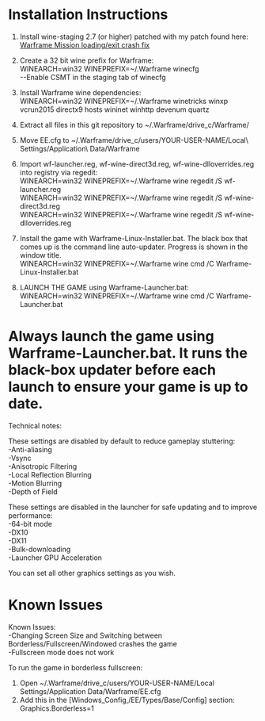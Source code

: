 # Installation Instructions

1. Install wine-staging 2.7 (or higher) patched with my patch found here:  
[Warframe Mission loading/exit crash fix](https://raw.githubusercontent.com/GloriousEggroll/wine-warframe-patches/master/0001-revert-changes-that-cause-warframe-mission-loading-e.patch)  

2. Create a 32 bit wine prefix for Warframe:  
WINEARCH=win32 WINEPREFIX=~/.Warframe winecfg  
--Enable CSMT in the staging tab of winecfg  

3. Install Warframe wine dependencies:  
WINEARCH=win32 WINEPREFIX=~/.Warframe winetricks winxp vcrun2015 directx9 hosts wininet winhttp devenum quartz  

4. Extract all files in this git repository to ~/.Warframe/drive_c/Warframe/  

5. Move EE.cfg to ~/.Warframe/drive_c/users/YOUR-USER-NAME/Local\ Settings/Application\ Data/Warframe  

6. Import wf-launcher.reg, wf-wine-direct3d.reg, wf-wine-dlloverrides.reg into registry via regedit:  
WINEARCH=win32 WINEPREFIX=~/.Warframe wine regedit /S wf-launcher.reg  
WINEARCH=win32 WINEPREFIX=~/.Warframe wine regedit /S wf-wine-direct3d.reg  
WINEARCH=win32 WINEPREFIX=~/.Warframe wine regedit /S wf-wine-dlloverrides.reg  

7. Install the game with Warframe-Linux-Installer.bat. The black box that comes up is the command line auto-updater. Progress is shown in the window title.  
WINEARCH=win32 WINEPREFIX=~/.Warframe wine cmd /C Warframe-Linux-Installer.bat  

8. LAUNCH THE GAME using Warframe-Launcher.bat:  
WINEARCH=win32 WINEPREFIX=~/.Warframe wine cmd /C Warframe-Launcher.bat  

# Always launch the game using Warframe-Launcher.bat. It runs the black-box updater before each launch to ensure your game is up to date.  

Technical notes:  

These settings are disabled by default to reduce gameplay stuttering:  
-Anti-aliasing  
-Vsync  
-Anisotropic Filtering  
-Local Reflection Blurring  
-Motion Blurring  
-Depth of Field  

These settings are disabled in the launcher for safe updating and to improve performance:  
-64-bit mode  
-DX10  
-DX11  
-Bulk-downloading  
-Launcher GPU Acceleration  

You can set all other graphics settings as you wish.  

# Known Issues  
Known Issues:  
-Changing Screen Size and Switching between Borderless/Fullscreen/Windowed crashes the game  
-Fullscreen mode does not work  

To run the game in borderless fullscreen:  
1. Open ~/.Warframe/drive_c/users/YOUR-USER-NAME/Local Settings/Application Data/Warframe/EE.cfg  
2. Add this in the [Windows_Config,/EE/Types/Base/Config] section:  
Graphics.Borderless=1  
